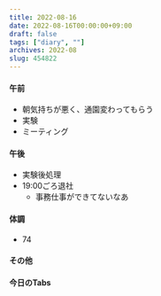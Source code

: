 ```yaml
---
title: 2022-08-16
date: 2022-08-16T00:00:00+09:00
draft: false
tags: ["diary", ""]
archives: 2022-08
slug: 454822
---
```

#### 午前
- 朝気持ちが悪く、通園変わってもらう
- 実験
- ミーティング
#### 午後
- 実験後処理
- 19:00ごろ退社
  - 事務仕事ができてないなあ
#### 体調
- 74
#### その他
#### 今日のTabs